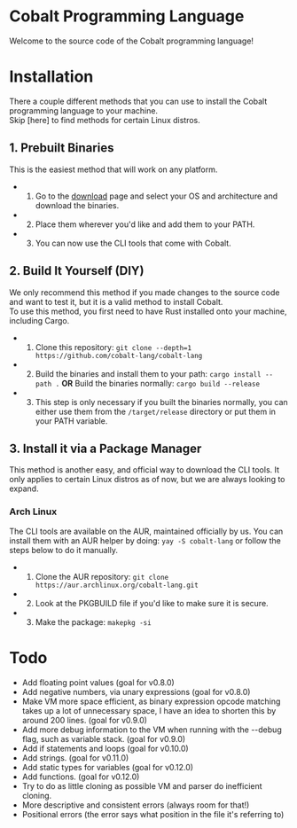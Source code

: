 # Cobalt Programming Language

Welcome to the source code of the Cobalt programming language!

# Installation

There a couple different methods that you can use to install the Cobalt programming language to your machine. <br>
Skip [here] to find methods for certain Linux distros.

## 1. Prebuilt Binaries

This is the easiest method that will work on any platform.
- 1. Go to the [download](https://cobalt.devitzer.dev/download) page and select your OS and architecture and download the binaries.
- 2. Place them wherever you'd like and add them to your PATH.
- 3. You can now use the CLI tools that come with Cobalt.

## 2. Build It Yourself (DIY)

We only recommend this method if you made changes to the source code and want to test it, but it is a valid method to install Cobalt. <br>
To use this method, you first need to have Rust installed onto your machine, including Cargo.
- 1. Clone this repository: `git clone --depth=1 https://github.com/cobalt-lang/cobalt-lang`
- 2. Build the binaries and install them to your path: `cargo install --path .` **OR** Build the binaries normally: `cargo build --release`
- 3. This step is only necessary if you built the binaries normally, you can either use them from the `/target/release` directory or put them in your PATH variable.

## 3. Install it via a Package Manager

This method is another easy, and official way to download the CLI tools. It only applies to certain Linux distros as of now, but we are always looking to expand.

### Arch Linux

The CLI tools are available on the AUR, maintained officially by us. You can install them with an AUR helper by doing: `yay -S cobalt-lang` or follow the steps below to do it manually.
- 1. Clone the AUR repository: `git clone https://aur.archlinux.org/cobalt-lang.git`
- 2. Look at the PKGBUILD file if you'd like to make sure it is secure.
- 3. Make the package: `makepkg -si`

# Todo
- Add floating point values (goal for v0.8.0)
- Add negative numbers, via unary expressions (goal for v0.8.0)
- Make VM more space efficient, as binary expression opcode matching takes up a lot of unnecessary space, I have an idea to shorten this by around 200 lines. (goal for v0.9.0)
- Add more debug information to the VM when running with the --debug flag, such as variable stack. (goal for v0.9.0)
- Add if statements and loops (goal for v0.10.0)
- Add strings. (goal for v0.11.0)
- Add static types for variables (goal for v0.12.0)
- Add functions. (goal for v0.12.0)
- Try to do as little cloning as possible VM and parser do inefficient cloning.
- More descriptive and consistent errors (always room for that!)
- Positional errors (the error says what position in the file it's referring to)
